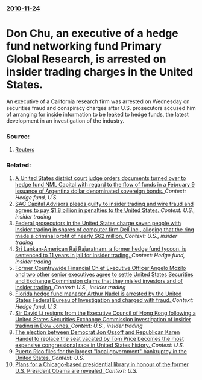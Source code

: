 ### [2010-11-24](/news/2010/11/24/index.md)

# Don Chu, an executive of a hedge fund networking fund Primary Global Research, is arrested on insider trading charges in the United States. 

An executive of a California research firm was arrested on Wednesday on securities fraud and conspiracy charges after U.S. prosecutors accused him of arranging for inside information to be leaked to hedge funds, the latest development in an investigation of the industry.


### Source:

1. [Reuters](http://www.reuters.com/article/idUSTRE6AN4A120101124)

### Related:

1. [A United States district court judge orders documents turned over to hedge fund NML Capital with regard to the flow of funds in a February 9 issuance of Argentina dollar denominated sovereign bonds. ](/news/2015/02/25/a-united-states-district-court-judge-orders-documents-turned-over-to-hedge-fund-nml-capital-with-regard-to-the-flow-of-funds-in-a-february-9.md) _Context: Hedge fund, U.S._
2. [SAC Capital Advisors pleads guilty to insider trading and wire fraud and agrees to pay $1.8 billion in penalties to the United States. ](/news/2013/11/5/sac-capital-advisors-pleads-guilty-to-insider-trading-and-wire-fraud-and-agrees-to-pay-1-8-billion-in-penalties-to-the-united-states.md) _Context: U.S., insider trading_
3. [Federal prosecutors in the United States charge seven people with insider trading in shares of computer firm Dell Inc., alleging that the ring made a criminal profit of nearly $62 million. ](/news/2012/01/18/federal-prosecutors-in-the-united-states-charge-seven-people-with-insider-trading-in-shares-of-computer-firm-dell-inc-alleging-that-the-ri.md) _Context: U.S., insider trading_
4. [Sri Lankan-American Raj Rajaratnam, a former hedge fund tycoon, is sentenced to 11 years in jail for insider trading. ](/news/2011/10/13/sri-lankan-american-raj-rajaratnam-a-former-hedge-fund-tycoon-is-sentenced-to-11-years-in-jail-for-insider-trading.md) _Context: Hedge fund, insider trading_
5. [Former Countrywide Financial Chief Executive Officer Angelo Mozilo and two other senior executives agree to settle United States Securities and Exchange Commission claims that they misled investors and of insider trading. ](/news/2010/10/15/former-countrywide-financial-chief-executive-officer-angelo-mozilo-and-two-other-senior-executives-agree-to-settle-united-states-securities.md) _Context: U.S., insider trading_
6. [ Florida hedge fund manager Arthur Nadel is arrested by the United States Federal Bureau of Investigation and charged with fraud. ](/news/2009/01/27/florida-hedge-fund-manager-arthur-nadel-is-arrested-by-the-united-states-federal-bureau-of-investigation-and-charged-with-fraud.md) _Context: Hedge fund, U.S._
7. [ Sir David Li resigns from the Executive Council of Hong Kong following a United States Securities Exchange Commission investigation of insider trading in Dow Jones. ](/news/2008/02/17/sir-david-li-resigns-from-the-executive-council-of-hong-kong-following-a-united-states-securities-exchange-commission-investigation-of-insi.md) _Context: U.S., insider trading_
8. [The election between Democrat Jon Ossoff and Republican Karen Handel to replace the seat vacated by Tom Price becomes the most expensive congressional race in United States history. ](/news/2017/05/9/the-election-between-democrat-jon-ossoff-and-republican-karen-handel-to-replace-the-seat-vacated-by-tom-price-becomes-the-most-expensive-con.md) _Context: U.S._
9. [Puerto Rico files for the largest "local government" bankruptcy in the United States. ](/news/2017/05/3/puerto-rico-files-for-the-largest-local-government-bankruptcy-in-the-united-states.md) _Context: U.S._
10. [Plans for a Chicago-based presidential library in honour of the former U.S. President Obama are revealed. ](/news/2017/05/3/plans-for-a-chicago-based-presidential-library-in-honour-of-the-former-u-s-president-obama-are-revealed.md) _Context: U.S._
